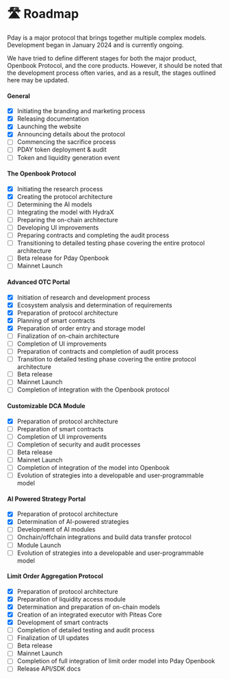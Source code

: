 # 🛣 Roadmap

Pday is a major protocol that brings together multiple complex models. Development began in January 2024 and is currently ongoing.

We have tried to define different stages for both the major product, Openbook Protocol, and the core products. However, it should be noted that the development process often varies, and as a result, the stages outlined here may be updated.

#### General

* [x] Initiating the branding and marketing process
* [x] Releasing documentation
* [x] Launching the website
* [x] Announcing details about the protocol
* [ ] Commencing the sacrifice process
* [ ] PDAY token deployment & audit
* [ ] Token and liquidity generation event

#### **The Openbook Protocol**

* [x] Initiating the research process
* [x] Creating the protocol architecture
* [ ] Determining the AI models
* [ ] Integrating the model with HydraX
* [ ] Preparing the on-chain architecture
* [ ] Developing UI improvements
* [ ] Preparing contracts and completing the audit process
* [ ] Transitioning to detailed testing phase covering the entire protocol architecture
* [ ] Beta release for Pday Openbook
* [ ] Mainnet Launch

#### **Advanced OTC Portal**

* [x] Initiation of research and development process
* [x] Ecosystem analysis and determination of requirements
* [x] Preparation of protocol architecture
* [x] Planning of smart contracts
* [x] Preparation of order entry and storage model
* [ ] Finalization of on-chain architecture
* [ ] Completion of UI improvements
* [ ] Preparation of contracts and completion of audit process
* [ ] Transition to detailed testing phase covering the entire protocol architecture
* [ ] Beta release
* [ ] Mainnet Launch
* [ ] Completion of integration with the Openbook protocol

#### **Customizable DCA Module**

* [x] Preparation of protocol architecture
* [ ] Preparation of smart contracts
* [ ] Completion of UI improvements
* [ ] Completion of security and audit processes
* [ ] Beta release
* [ ] Mainnet Launch
* [ ] Completion of integration of the model into Openbook
* [ ] Evolution of strategies into a developable and user-programmable model

#### **AI Powered Strategy Portal**

* [x] Preparation of protocol architecture
* [x] Determination of AI-powered strategies
* [ ] Development of AI modules
* [ ] Onchain/offchain integrations and build data transfer protocol
* [ ] Module Launch
* [ ] Evolution of strategies into a developable and user-programmable model

#### **Limit Order Aggregation Protocol**

* [x] Preparation of protocol architecture
* [x] Preparation of liquidity access module
* [x] Determination and preparation of on-chain models
* [x] Creation of an integrated executor with Piteas Core
* [x] Development of smart contracts
* [ ] Completion of detailed testing and audit process
* [ ] Finalization of UI updates
* [ ] Beta release
* [ ] Mainnet Launch
* [ ] Completion of full integration of limit order model into Pday Openbook
* [ ] Release API/SDK docs
